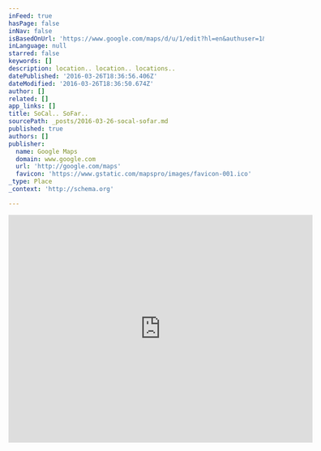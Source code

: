 ```yaml
---
inFeed: true
hasPage: false
inNav: false
isBasedOnUrl: 'https://www.google.com/maps/d/u/1/edit?hl=en&authuser=1&mid=z0niDt1Z62Ik.kzHWdTYOgi1A'
inLanguage: null
starred: false
keywords: []
description: location.. location.. locations..
datePublished: '2016-03-26T18:36:56.406Z'
dateModified: '2016-03-26T18:36:50.674Z'
author: []
related: []
app_links: []
title: SoCal.. SoFar..
sourcePath: _posts/2016-03-26-socal-sofar.md
published: true
authors: []
publisher:
  name: Google Maps
  domain: www.google.com
  url: 'http://google.com/maps'
  favicon: 'https://www.gstatic.com/mapspro/images/favicon-001.ico'
_type: Place
_context: 'http://schema.org'

---
```

<iframe src="https://cdn.embedly.com/widgets/media.html?src=https%3A%2F%2Fwww.google.com%2Fmaps%2Fd%2Fembed%3Fmid%3Dz0niDt1Z62Ik.kzHWdTYOgi1A%26hl%3Den&amp;url=https%3A%2F%2Fwww.google.com%2Fmaps%2Fd%2Fviewer%3Fmid%3Dz0niDt1Z62Ik.kzHWdTYOgi1A%26hl%3Den&amp;image=https%3A%2F%2Fwww.google.com%2Fmaps%2Fd%2Fthumbnail%3Fmid%3Dz0niDt1Z62Ik.kzHWdTYOgi1A%26hl%3Den&amp;key=b7d04c9b404c499eba89ee7072e1c4f7&amp;type=text%2Fhtml&amp;schema=google" width="600" height="450" scrolling="no" frameborder="0" allowfullscreen="allowfullscreen" style=""></iframe>